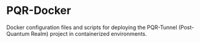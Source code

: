 # PQR-Docker
 Docker configuration files and scripts for deploying the PQR-Tunnel (Post-Quantum Realm) project in containerized environments.
